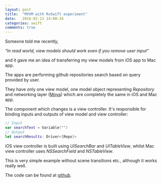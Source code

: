 ```yaml
---
layout: post
title:  "MVVM with RxSwift experiment"
date:   2016-02-13 14:00:34
categories: swift
comments: true
---
```


Someone told me recently,

_"In read world, view models should work even if you remove user input"_

and it gave me an idea of transferring my view models from iOS app to Mac app.

The apps are performing github repositories search based on query provided by
user.

They have only one view model, one model object representing *Repository* and
networking layer ([Moya](https://github.com/Moya/Moya)) which are completely
the same in iOS and Mac app.

The component which changes is a view controller. It's responsible for binding
inputs and outputs of view model and view controller:


~~~ swift
// Input
var searchText = Variable("")
// Output
let searchResults: Driver<[Repo]>
~~~


iOS view controller is built using *UISearchBar* and *UITableView*, whilst
Mac view controller uses *NSSearchField* and *NSTableView*.


This is very simple example without scene transitions etc.,
although it works really well.

The code can be found at [github](https://github.com/tailec/mvvm-experiment).
